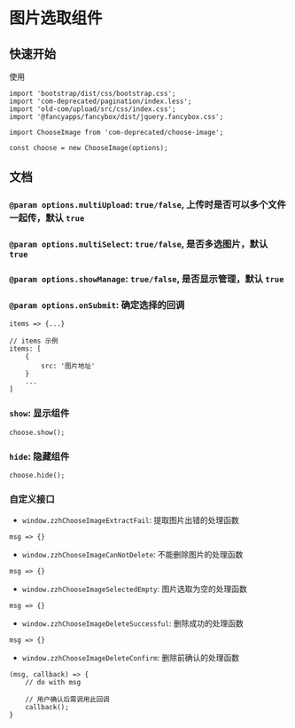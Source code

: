 # 图片选取组件

## 快速开始

使用

```
import 'bootstrap/dist/css/bootstrap.css';
import 'com-deprecated/pagination/index.less';
import 'old-com/upload/src/css/index.css';
import '@fancyapps/fancybox/dist/jquery.fancybox.css';

import ChooseImage from 'com-deprecated/choose-image';

const choose = new ChooseImage(options);

```

## 文档

### `@param options.multiUpload`: `true/false`, 上传时是否可以多个文件一起传，默认 `true`

### `@param options.multiSelect`: `true/false`, 是否多选图片，默认 `true`

### `@param options.showManage`: `true/false`, 是否显示管理，默认 `true`

### `@param options.onSubmit`: 确定选择的回调

```
items => {...}

// items 示例
items: [
    {
        src: '图片地址'
    }
    ...
]
```

### `show`: 显示组件

```
choose.show();
```

### `hide`: 隐藏组件

```
choose.hide();
```

### 自定义接口

- `window.zzhChooseImageExtractFail`: 提取图片出错的处理函数

```
msg => {}
```

- `window.zzhChooseImageCanNotDelete`: 不能删除图片的处理函数

```
msg => {}
```

- `window.zzhChooseImageSelectedEmpty`: 图片选取为空的处理函数

```
msg => {}
```

- `window.zzhChooseImageDeleteSuccessful`: 删除成功的处理函数

```
msg => {}
```

- `window.zzhChooseImageDeleteConfirm`: 删除前确认的处理函数

```
(msg, callback) => {
    // do with msg

    // 用户确认后需调用此回调
    callback();
}
```
